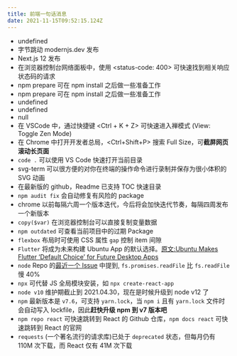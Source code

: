 ```yaml
---
title: 前端一句话消息
date: 2021-11-15T09:52:15.124Z
---
```


- undefined
- 字节跳动 modernjs.dev 发布
- Next.js 12 发布
- 在浏览器控制台网络面板中，使用 <status-code: 400> 可快速找到相关响应状态码的请求
- npm prepare 可在 npm install 之后做一些准备工作
- npm prepare 可在 npm install 之后做一些准备工作
- undefined
- undefined
- null
- 在 VSCode 中，通过快捷键 <Ctrl + K + Z> 可快速进入禅模式 (View: Toggle Zen Mode)
- 在 Chrome 中打开开发者总局，<Ctrl+Shift+P> 搜索 Full Size，可**截屏网页滚动长页面**
- `code .` 可以使用 VS Code 快速打开当前目录
- svg-term 可以很方便的对你在终端的操作命令进行录制并保存为很小体积的 SVG 动画
- 在最新版的 github，Readme 已支持 TOC 快速目录
- `npm audit fix` 会自动修复有风险的 package
- chrome 以前每隔六周一个版本迭代，今后将会加快迭代节奏，每隔四周发布一个新版本
- `copy($var)` 在浏览器控制台可以直接复制变量数据
- `npm outdated` 可查看当前项目中的过期 Package
- `flexbox` 布局时可使用 CSS 属性 `gap` 控制 item 间隙
- `Flutter` 将成为未来构建 Ubuntu App 的默认选择。[原文:Ubuntu Makes Flutter ‘Default Choice’ for Future Desktop Apps](https://www.omgubuntu.co.uk/2021/03/ubuntu-building-apps-with-flutter-in-future)
- `node` Repo 的[最近一个 Issue](https://github.com/nodejs/node/issues/37583) 中提到, `fs.promises.readFile` 比 `fs.readFile` 慢 40%
- `npx` 可代替 JS 全局模块安装，如 `npx create-react-app`
- `node v10` 维护期截止到 2021.04.30，现在是时候升级到 node v12 了
- `npm` 最新版本是 `v7.6`，可支持 `yarn.lock`，当 `npm i` 且有 `yarn.lock` 文件时会自动写入 lockfile，因此**赶快升级 npm 到 v7 版本吧**
- `npm repo react` 可快速跳转到 React 的 Github 仓库，`npm docs react` 可快速跳转到 React 的官网
- `requests` (一个著名流行的请求库)已处于 `deprecated` 状态，但每月仍有 110M 次下载，而 React 仅有 41M 次下载
